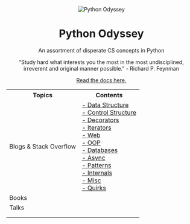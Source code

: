 <p align="center">
 <img src="https://i.imgur.com/rSyq3MW.png" alt="Python Odyssey"></a>
</p>

<h1 align="center">Python Odyssey</h1>
<p align="center">An assortment of disperate CS concepts in Python</p>
<div align="center">

<p align='center'>“Study hard what interests you the most in the most undisciplined, irreverent and original manner possible.” - Richard P. Feynman</p>

<p align='center'>
 <a href ="https://app.gitbook.com/@rednafi/s/py-odyssey/">Read the docs here.</a>
</p>


<table align="center" class="tg">
  <tr>
    <th class="tg-e7aw">Topics</th>
    <th class="tg-7q3x">Contents</th>
  </tr>
  <tr>
    <td class="tg-gx32">Blogs &amp; Stack Overflow</td>
    <td class="tg-7vsa"><a href="https://github.com/rednafi/py-odyssey/tree/master/docs/blogs-and-stack-overflow.md/#data-structure">- Data Structure</a><br><a href="https://github.com/rednafi/py-odyssey/tree/master/docs/blogs-and-stack-overflow.md/#control-structure">- Control Structure</a><br><a href="https://github.com/rednafi/py-odyssey/tree/master/docs/blogs-and-stack-overflow.md/#decorators">- Decorators</a><br><a href="https://github.com/rednafi/py-odyssey/tree/master/docs/blogs-and-stack-overflow.md/#iterators">- Iterators</a><br><a href="https://github.com/rednafi/py-odyssey/tree/master/docs/blogs-and-stack-overflow.md/#web">- Web</a><br><a href="https://github.com/rednafi/py-odyssey/tree/master/docs/blogs-and-stack-overflow.md/#oop">- OOP</a><br><a href="https://github.com/rednafi/py-odyssey/tree/master/docs/blogs-and-stack-overflow.md/#databases">- Databases</a><br><a href="https://github.com/rednafi/py-odyssey/tree/master/docs/blogs-and-stack-overflow.md/#async">- Async</a><br><a href="https://github.com/rednafi/py-odyssey/tree/master/docs/blogs-and-stack-overflow.md/#patterns">- Patterns</a><br><a href="https://github.com/rednafi/py-odyssey/tree/master/docs/blogs-and-stack-overflow.md/#internals">- Internals</a><br><a href="https://github.com/rednafi/py-odyssey/tree/master/docs/blogs-and-stack-overflow.md/#misc">- Misc</a><br><a href="https://github.com/rednafi/py-odyssey/tree/master/docs/blogs-and-stack-overflow.md/#quirks">- Quirks</a></td>
  </tr>
  <tr>
    <td class="tg-gx32">Books</td>
    <td class="tg-gx32"></td>
  </tr>
  <tr>
    <td class="tg-gx32">Talks</td>
    <td class="tg-gx32"></td>
  </tr>
  <tr>
    <td class="tg-gx32"></td>
    <td class="tg-gx32"></td>
  </tr>
  <tr>
    <td class="tg-gx32"></td>
    <td class="tg-gx32"></td>
  </tr>
</table>
